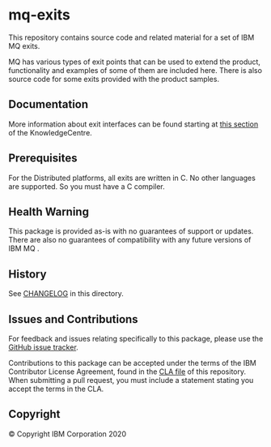 # mq-exits

This repository contains source code and related material for a set
of IBM MQ exits.

MQ has various types of exit points that can be used to extend the product,
functionality and examples of some of them are included here. There is also
source code for some exits provided with the product samples.

## Documentation

More information about exit interfaces can be found starting at
[this section](https://www.ibm.com/support/knowledgecenter/SSFKSJ_9.2.0/com.ibm.mq.ref.dev.doc/q108060_.htm) of the KnowledgeCentre.

## Prerequisites

For the Distributed platforms, all exits are written in C. No other languages are supported. So you
must have a C compiler.

## Health Warning

This package is provided as-is with no guarantees of support or updates. There are
also no guarantees of compatibility with any future versions of IBM MQ .

## History

See [CHANGELOG](CHANGELOG.md) in this directory.

## Issues and Contributions

For feedback and issues relating specifically to this package, please use
the [GitHub issue tracker](https://github.com/ibm-messaging/mq-exits/issues).

Contributions to this package can be accepted under the terms of the IBM Contributor
License Agreement, found in the [CLA file](CLA.md) of this repository. When
submitting a pull request, you must include a statement stating you accept the terms
in the CLA.

## Copyright

© Copyright IBM Corporation 2020
